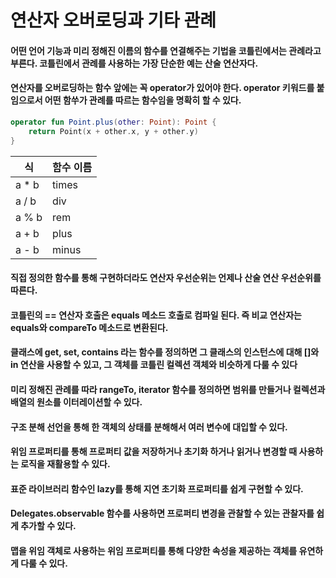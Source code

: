 연산자 오버로딩과 기타 관례
==========================

#### 어떤 언어 기능과 미리 정해진 이름의 함수를 연결해주는 기법을 코틀린에서는 관례라고 부른다. 코틀린에서 관례를 사용하는 가장 단순한 예는 산술 연산자다.

#### 연산자를 오버로딩하는 함수 앞에는 꼭 operator가 있어야 한다. operator 키워드를 붙임으로서 어떤 함쑤가 관례를 따르는 함수임을 명확히 할 수 있다.

```kotlin
operator fun Point.plus(other: Point): Point {
    return Point(x + other.x, y + other.y)
}
```

|식|함수 이름|
|-----|----|
|a * b|times|
|a / b|div|
|a % b|rem|
|a + b|plus|
|a - b|minus|

#### 직접 정의한 함수를 통해 구현하더라도 연산자 우선순위는 언제나 산술 연산 우선순위를 따른다. 

#### 코틀린의 == 연산자 호출은 equals 메소드 호출로 컴파일 된다. 즉 비교 연산자는 equals와 compareTo 메소드로 변환된다.

#### 클래스에 get, set, contains 라는 함수를 정의하면 그 클래스의 인스턴스에 대해 []와 in 연산을 사용할 수 있고, 그 객체를 코틀린 컬렉션 객체와 비슷하게 다룰 수 있다 

#### 미리 정해진 관례를 따라 rangeTo, iterator 함수를 정의하면 범위를 만들거나 컬렉션과 배열의 원소를 이터레이션할 수 있다.

#### 구조 분해 선언을 통해 한 객체의 상태를 분해해서 여러 변수에 대입할 수 있다.

#### 위임 프로퍼티를 통해 프로퍼티 값을 저장하거나 초기화 하거나 읽거나 변경할 때 사용하는 로직을 재활용할 수 있다. 

#### 표준 라이브러리 함수인 lazy를 통해 지연 초기화 프로퍼티를 쉽게 구현할 수 있다.

#### Delegates.observable 함수를 사용하면 프로퍼티 변경을 관찰할 수 있는 관찰자를 쉽게 추가할 수 있다.

#### 맵을 위임 객체로 사용하는 위임 프로퍼티를 통해 다양한 속성을 제공하는 객체를 유연하게 다룰 수 있다.

